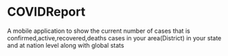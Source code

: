 # COVIDReport
A mobile application to show the current number of cases that is confirmed,active,recovered,deaths cases in your area(District) in your state and at nation level along with global stats 
